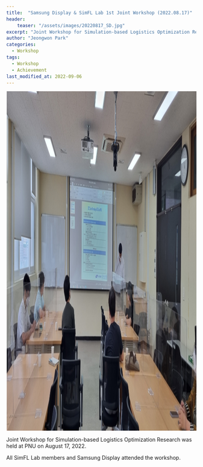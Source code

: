 ```yaml
---
title:  "Samsung Display & SimFL Lab 1st Joint Workshop (2022.08.17)"
header:
    teaser: "/assets/images/20220817_SD.jpg"
excerpt: "Joint Workshop for Simulation-based Logistics Optimization Research was held at PNU on August 17, 2022."
author: "Jeongwon Park"
categories:
  - Workshop
tags:
  - Workshop
  - Achievement
last_modified_at: 2022-09-06
---
```

<img align="center" width="900" height="900" style="border: 1px solid white" src="/assets/images/20220817_SD.jpg"> 

Joint Workshop for Simulation-based Logistics Optimization Research was held at PNU on August 17, 2022.

All SimFL Lab members and Samsung Display attended the workshop.

